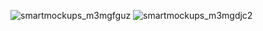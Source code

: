![smartmockups_m3mgfguz](https://github.com/user-attachments/assets/2e9677e4-c52a-4b46-a0cc-cc4eda155eb0)
![smartmockups_m3mgdjc2](https://github.com/user-attachments/assets/0473cffb-09aa-4737-8822-9663c1b01b39)
